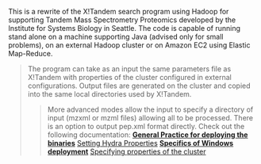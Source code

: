This is a rewrite of the X!Tandem search program using Hadoop for supporting Tandem Mass Spectrometry Proteomics developed by the Institute for Systems Biology in Seattle. The code is capable of running stand alone on a machine supporting Java (advised only for small problems), on an external Hadoop cluster or on Amazon EC2 using Elastic Map-Reduce.
> The program can take as an input the same parameters file as X!Tandem with properties of the cluster configured in external configurations. Output files are generated on the cluster and copied into the same local directories used by X!Tandem.
> > More advanced modes allow the input to specify a directory of input (mzxml or mzml files) allowing all to be processed. There is an option to output pep.xml format directly.
Check out the following documentation:
**[General Practice for deploying the binaries](GeneralDeploymentIssues.md)** [Setting Hydra Properties](ParametersInLauncherProperties.md)
**[Specifics of Windows deployment](DeploymentOnWindows.md)** [Specifying properties of the cluster](ParametersInLauncherProperties.md)
